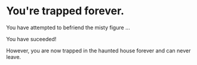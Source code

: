 # You're trapped forever.

You have attempted to befriend the misty figure ...

You have suceeded!

However, you are now trapped in the haunted house forever and can never leave.